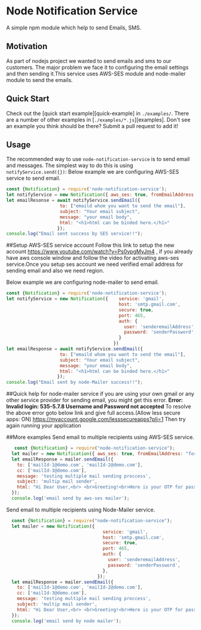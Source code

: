 # Node Notification Service

A simple npm module which help to send Emails, SMS.

## Motivation
As part of nodejs project we wanted to send emails and sms to our customers. The major problem we face it to configuring the email 
settings and then sending it.This service uses AWS-SES module and node-mailer module to send the emails.

## Quick Start
Check out the [quick start example][quick-example] in `./examples/`. 
There are a number of other examples in [`./examples/*.js`][examples].
Don't see an example you think should be there? Submit a pull request
to add it!

## Usage
The recommended way to use `node-notification-service` is to send email and messages. The
simplest way to do this is using `notifyService.send({})`:
Below example we are configuring AWS-SES service to send email.

``` js
const {Notification} = require('node-notification-service');
let notifyService = new Notification({ aws_ses: true, fromEmailAddress: "your aws-ses configured email address", region: "your ses service region"})
let emailResonse = await notifyService.sendEmail({
                    to: ["emaild whom you want to send the email"],
                    subject: "Your email subject",
                    message: "your email body",
                    html: "<h1>html can be binded here.</h1>"
                   });
console.log("Email sent success by SES service!!");
```
##Setup AWS-SES service account
Follow this link to setup the new account https://www.youtube.com/watch?v=Ps0vpgMyJm4 , if you already have aws console window and follow the video for activating 
aws-ses service.Once you setup ses account we need verified email address for sending email and also we need region. 

Below example we are configuring node-mailer to send email.

``` js
const {Notification} = require('node-notification-service');
let notifyService = new Notification({    service: 'gmail',
                                          host: 'smtp.gmail.com',
                                          secure: true,
                                          port: 465,
                                          auth: {
                                            user: 'senderemailAddress',
                                            password: 'senderPassword',
                                          }
                                        })
let emailResponse = await notifyService.sendEmail({
                    to: ["emaild whom you want to send the email"],
                    subject: "Your email subject",
                    message: "your email body",
                    html: "<h1>html can be binded here.</h1>"
                   });
console.log("Email sent by node-Mailer success!!");
```

##Quick help for node-mailer service
if you are using your own gmail or any other service provider for sending email, you might get this error.
**Error: Invalid login: 535-5.7.8 Username and Password not accepted**
To resolve the above error goto below link and give full access.(Allow less secure apps: ON) 
https://myaccount.google.com/lesssecureapps?pli=1
Then try again running your application

##More examples
Send email to multiple recipients using AWS-SES service.
 
``` js
   const {Notification} = require("node-notification-service");
  let mailer = new Notification({ aws_ses: true, fromEmailAddress: "formEmail address", region: "ap-south-1"});
  let emailResponse = mailer.sendEmail({
    to: ['mailId-1@demo.com', 'mailId-2@demo.com'],
    cc: ['mailId-3@demo.com'],
    message: 'testing multiple mail sending proccess',
    subject: 'multip mail sender',
    html: "Hi Dear User,<br> <br>Greeting!<br>Here is your OTP for password Reset <br><b>OTP: " + 123456 + "</b><br><br> Thanks! <br>Team InTime-Tec",
  });
  console.log('email send by aws-ses mailer');
```
Send email to multiple recipients using Node-Mailer service.

``` js
  const {Notification} = require("node-notification-service");
  let mailer = new Notification({
                                    service: 'gmail',
                                    host: 'smtp.gmail.com',
                                    secure: true,
                                    port: 465,
                                    auth: {
                                      user: 'senderemailAddress',
                                      password: 'senderPassword',
                                    },
                                  });
  let emailResponse = mailer.sendEmail({
    to: ['mailId-1@demo.com', 'mailId-2@demo.com'],
    cc: ['mailId-3@demo.com'],
    message: 'testing multiple mail sending proccess',
    subject: 'multip mail sender',
    html: "Hi Dear User,<br> <br>Greeting!<br>Here is your OTP for password Reset <br><b>OTP: " + 123456 + "</b><br><br> Thanks! <br>Team InTime-Tec",
  });
  console.log('email send by node mailer');
```
